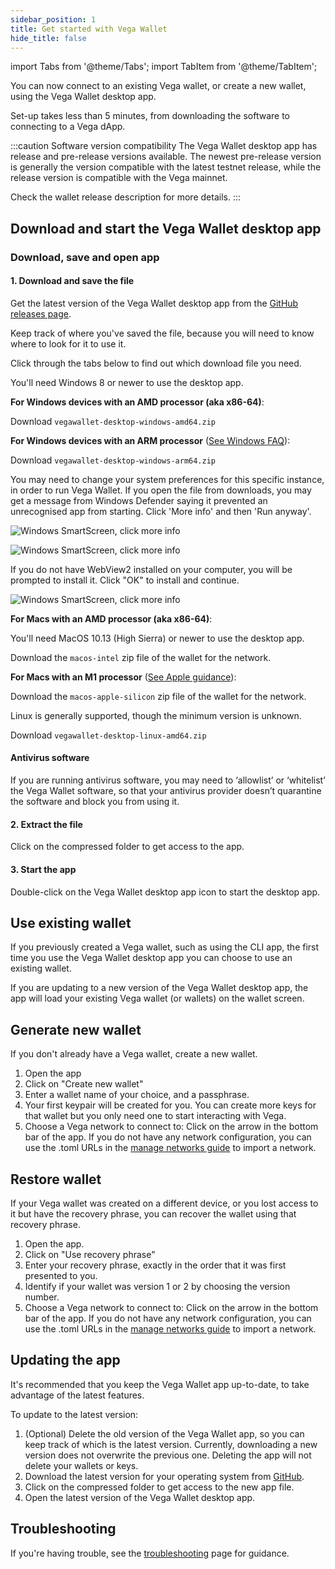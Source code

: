 ```yaml
---
sidebar_position: 1
title: Get started with Vega Wallet
hide_title: false
---
```

import Tabs from '@theme/Tabs';
import TabItem from '@theme/TabItem';

You can now connect to an existing Vega wallet, or create a new wallet, using the Vega Wallet desktop app.

Set-up takes less than 5 minutes, from downloading the software to connecting to a Vega dApp.

:::caution Software version compatibility
The Vega Wallet desktop app has release and pre-release versions available. The newest pre-release version is generally the version compatible with the latest testnet release, while the release version is compatible with the Vega mainnet.

Check the wallet release description for more details.
:::

## Download and start the Vega Wallet desktop app

### Download, save and open app
#### 1. Download and save the file 

Get the latest version of the Vega Wallet desktop app from the [GitHub releases page](https://github.com/vegaprotocol/vegawallet-desktop/releases). 

Keep track of where you've saved the file, because you will need to know where to look for it to use it.

Click through the tabs below to find out which download file you need. 

<Tabs groupId="operating-systems">
<TabItem value="windows" label="Windows">

You'll need Windows 8 or newer to use the desktop app.

**For Windows devices with an AMD processor (aka x86-64)**: 

Download `vegawallet-desktop-windows-amd64.zip`

**For Windows devices with an ARM processor** ([See Windows FAQ](https://support.microsoft.com/en-us/windows/windows-arm-based-pcs-faq-477f51df-2e3b-f68f-31b0-06f5e4f8ebb5#ID0EFD=Windows_11)):

Download `vegawallet-desktop-windows-arm64.zip`

You may need to change your system preferences for this specific instance, in order to run Vega Wallet. If you open the file from downloads, you may get a message from Windows Defender saying it prevented an unrecognised app from starting. Click 'More info' and then 'Run anyway'.

![Windows SmartScreen, click more info](/img/software-prompt-images/smartscreen1.png)

![Windows SmartScreen, click more info](/img/software-prompt-images/smartscreen2.png)

If you do not have WebView2 installed on your computer, you will be prompted to install it. Click "OK" to install and continue.

![Windows SmartScreen, click more info](/img/software-prompt-images/webview2.png)

</TabItem>
<TabItem value="mac" label="MacOS">

**For Macs with an AMD processor (aka x86-64)**:

You'll need MacOS 10.13 (High Sierra) or newer to use the desktop app.

Download the `macos-intel` zip file of the wallet for the network.

**For Macs with an M1 processor** ([See Apple guidance](https://support.apple.com/en-us/HT211814)): 

Download the `macos-apple-silicon` zip file of the wallet for the network.

</TabItem>

<TabItem value="linux" label="Linux">

Linux is generally supported, though the minimum version is unknown.

Download `vegawallet-desktop-linux-amd64.zip`
</TabItem>
</Tabs>

#### Antivirus software
If you are running antivirus software, you may need to ‘allowlist’ or ‘whitelist’ the Vega Wallet software, so that your antivirus provider doesn’t quarantine the software and block you from using it.

#### 2. Extract the file
Click on the compressed folder to get access to the app. 

#### 3. Start the app 
Double-click on the Vega Wallet desktop app icon to start the desktop app. 

## Use existing wallet 
If you previously created a Vega wallet, such as using the CLI app, the first time you use the Vega Wallet desktop app you can choose to use an existing wallet. 

If you are updating to a new version of the Vega Wallet desktop app, the app will load your existing Vega wallet (or wallets) on the wallet screen.

## Generate new wallet
If you don't already have a Vega wallet, create a new wallet. 

1. Open the app
2. Click on "Create new wallet" 
3. Enter a wallet name of your choice, and a passphrase. 
4. Your first keypair will be created for you. You can create more keys for that wallet but you only need one to start interacting with Vega. 
5. Choose a Vega network to connect to: Click on the arrow in the bottom bar of the app. If you do not have any network configuration, you can use the .toml URLs in the [manage networks guide](../../cli-wallet/latest/guides/manage-networks#network-urls) to import a network.

## Restore wallet
If your Vega wallet was created on a different device, or you lost access to it but have the recovery phrase, you can recover the wallet using that recovery phrase. 

1. Open the app. 
2. Click on "Use recovery phrase"
3. Enter your recovery phrase, exactly in the order that it was first presented to you. 
4. Identify if your wallet was version 1 or 2 by choosing the version number. 
5. Choose a Vega network to connect to: Click on the arrow in the bottom bar of the app. If you do not have any network configuration, you can use the .toml URLs in the [manage networks guide](../../cli-wallet/latest/guides/manage-networks#network-urls) to import a network.

## Updating the app
It's recommended that you keep the Vega Wallet app up-to-date, to take advantage of the latest features. 

To update to the latest version:

1. (Optional) Delete the old version of the Vega Wallet app, so you can keep track of which is the latest version. Currently, downloading a new version does not overwrite the previous one. Deleting the app will not delete your wallets or keys. 
2. Download the latest version for your operating system from [GitHub](https://github.com/vegaprotocol/vegawallet-desktop/releases).
3. Click on the compressed folder to get access to the new app file. 
4. Open the latest version of the Vega Wallet desktop app.


## Troubleshooting
If you're having trouble, see the [troubleshooting](./troubleshooting.md) page for guidance.

